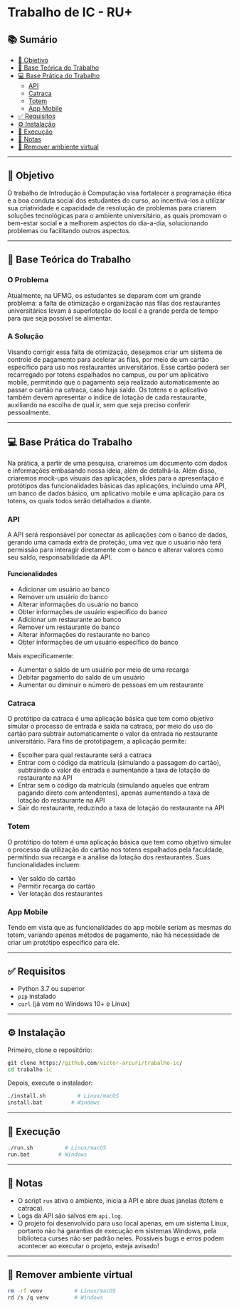 # Trabalho de IC - RU+

## 📚 Sumário

- [🎯 Objetivo](#-objetivo)
- [📝 Base Teórica do Trabalho](#-base-teórica-do-trabalho)
- [💻 Base Prática do Trabalho](#-base-prática-do-trabalho)
  - [API](#api)
  - [Catraca](#catraca)
  - [Totem](#totem)
  - [App Mobile](#app-mobile)
- [✅ Requisitos](#-requisitos)
- [⚙️ Instalação](#-instalação)
- [🚀 Execução](#-execução)
- [📝 Notas](#-notas)
- [🧹 Remover ambiente virtual](#-remover-ambiente-virtual)

---

## 🎯 Objetivo
O trabalho de Introdução à Computação visa fortalecer a programação ética e a boa conduta social dos estudantes do curso, ao incentivá-los a utilizar sua criatividade e capacidade de resolução de problemas para criarem soluções tecnológicas para o ambiente universitário, as quais promovam o bem-estar social e a melhorem aspectos do dia-a-dia, solucionando problemas ou facilitando outros aspectos. 

---

## 📝 Base Teórica do Trabalho 
### O Problema
Atualmente, na UFMG, os estudantes se deparam com um grande problema: a falta de otimização e organização nas filas dos restaurantes universitários levam à superlotação do local e a grande perda de tempo para que seja possível se alimentar.

### A Solução
Visando corrigir essa falta de otimização, desejamos criar um sistema de controle de pagamento para acelerar as filas, por meio de um cartão específico para uso nos restaurantes universitários. Esse cartão poderá ser recarregado por totens espalhados no campus, ou por um aplicativo mobile, permitindo que o pagamento seja realizado automaticamente ao passar o cartão na catraca, caso haja saldo. Os totens e o aplicativo também devem apresentar o índice de lotação de cada restaurante, auxiliando na escolha de qual ir, sem que seja preciso conferir pessoalmente.

---

## 💻 Base Prática do Trabalho
Na prática, a partir de uma pesquisa, criaremos um documento com dados e informações embasando nossa ideia, além de detalhá-la. Além disso, criaremos mock-ups visuais das aplicações, slides para a apresentação e protótipos das funcionalidades básicas das aplicações, incluindo uma API, um banco de dados básico, um aplicativo mobile e uma aplicação para os totens, os quais todos serão detalhados a diante.

### API
A API será responsável por conectar as aplicações com o banco de dados, gerando uma camada extra de proteção, uma vez que o usuário não terá permissão para interagir diretamente com o banco e alterar valores como seu saldo, responsabilidade da API. 

#### Funcionalidades
- Adicionar um usuário ao banco
- Remover um usuário do banco
- Alterar informações do usuário no banco
- Obter informações de usuário específico do banco
- Adicionar um restaurante ao banco
- Remover um restaurante do banco
- Alterar informações do restaurante no banco
- Obter informações de um usuário específico do banco

Mais especificamente:

- Aumentar o saldo de um usuário por meio de uma recarga
- Debitar pagamento do saldo de um usuário
- Aumentar ou diminuir o número de pessoas em um restaurante

### Catraca
O protótipo da catraca é uma aplicação básica que tem como objetivo simular o processo de entrada e saída na catraca, por meio do uso do cartão para subtrair automaticamente o valor da entrada no restaurante universitário. Para fins de prototipagem, a aplicação permite:

- Escolher para qual restaurante será a catraca
- Entrar com o código da matrícula (simulando a passagem do cartão), subtraindo o valor de entrada e aumentando a taxa de lotação do restaurante na API
- Entrar sem o código da matrícula (simulando aqueles que entram pagando direto com antendentes), apenas aumentando a taxa de lotação do restaurante na API
- Sair do restaurante, reduzindo a taxa de lotação do restaurante na API

### Totem
O protótipo do totem é uma aplicação básica que tem como objetivo simular o processo da utilização do cartão nos totens espalhados pela faculdade, permitindo sua recarga e a análise da lotação dos restaurantes. Suas funcionalidades incluem:

- Ver saldo do cartão
- Permitir recarga do cartão
- Ver lotação dos restaurantes

### App Mobile
Tendo em vista que as funcionalidades do app mobile seriam as mesmas do totem, variando apenas métodos de pagamento, não há necessidade de criar um protótipo específico para ele.

---

## ✅ Requisitos

- Python 3.7 ou superior
- `pip` instalado
- `curl` (já vem no Windows 10+ e Linux)

---

## ⚙️ Instalação

Primeiro, clone o repositório:
```cmd
git clone https://github.com/victor-arcuri/trabalho-ic/
cd trabalho-ic
```

Depois, execute o instalador:
```bash
./install.sh          # Linux/macOS
install.bat         # Windows
```

---

## 🚀 Execução

```bash
./run.sh          # Linux/macOS
run.bat         # Windows
```
---

## 📝 Notas

- O script `run` ativa o ambiente, inicia a API e abre duas janelas (totem e catraca).
- Logs da API são salvos em `api.log`.
- O projeto foi desenvolvido para uso local apenas, em um sistema Linux, portanto não há garantias de execução em sistemas Windows, pela biblioteca curses não ser padrão neles. Possíveis bugs e erros podem acontecer ao executar o projeto, esteja avisado!

---

## 🧹 Remover ambiente virtual

```bash
rm -rf venv          # Linux/macOS
rd /s /q venv        # Windows
```
